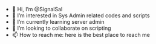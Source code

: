 - 👋 Hi, I’m @SignalSal
- 👀 I’m interested in Sys Admin related codes and scripts
- 🌱 I’m currently learning server admin
- 💞️ I’m looking to collaborate on scripting
- 📫 How to reach me: here is the best place to reach me

<!---
SignalSal/SignalSal is a ✨ special ✨ repository because its `README.md` (this file) appears on your GitHub profile.
You can click the Preview link to take a look at your changes.
--->
